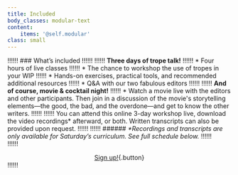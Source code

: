 ```yaml
---
title: Included
body_classes: modular-text
content:
    items: '@self.modular'
class: small
---
```


!!!!!! ### What’s included
!!!!!! 
!!!!!! **Three days of trope talk!**
!!!!!! * Four hours of live classes
!!!!!! * The chance to workshop the use of tropes in your WIP
!!!!!! * Hands-on exercises, practical tools, and recommended additional resources 
!!!!!! * Q&A with our two fabulous editors
!!!!!! 
!!!!!! **And of course, movie & cocktail night!**
!!!!!! * Watch a movie live with the editors and other participants. Then join in a discussion of the movie's storytelling elements—the good, the bad, and the overdone—and get to know the other writers. 
!!!!!! 
!!!!!! You can attend this online 3-day workshop live, download the video recordings* afterward, or both. Written transcripts can also be provided upon request. 
!!!!!! 
!!!!!! ###### _\*Recordings and transcripts are only available for Saturday’s curriculum. See full schedule below._
!!!!!! <br>
!!!!!! <center markdown="1">[Sign up!](#pricing){.button}</center>
!!!!!! <br>
